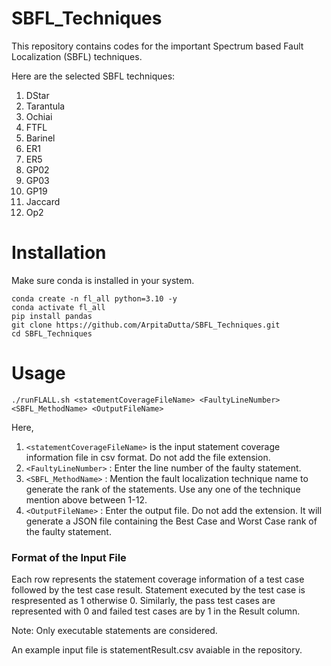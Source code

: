 # SBFL_Techniques
This repository contains codes for the important Spectrum based Fault Localization (SBFL) techniques.

Here are the selected SBFL techniques:
1. DStar
2. Tarantula
3. Ochiai
4. FTFL
5. Barinel
6. ER1
7. ER5
8. GP02
9. GP03
10. GP19
11. Jaccard
12. Op2

# Installation
Make sure conda is installed in your system.
```
conda create -n fl_all python=3.10 -y
conda activate fl_all
pip install pandas
git clone https://github.com/ArpitaDutta/SBFL_Techniques.git
cd SBFL_Techniques
```

# Usage
``./runFLALL.sh <statementCoverageFileName> <FaultyLineNumber> <SBFL_MethodName> <OutputFileName>``

Here,
1. ``<statementCoverageFileName>`` is the input statement coverage information file in csv format. Do not add the file extension.
2. ``<FaultyLineNumber>`` : Enter the line number of the faulty statement.
3. ``<SBFL_MethodName>`` : Mention the fault localization technique name to generate the rank of the statements. Use any one of the technique mention above between 1-12.
4. ``<OutputFileName>`` : Enter the output file. Do not add the extension. It will generate a JSON file containing the Best Case and Worst Case rank of the faulty statement.

### Format of the Input File
Each row represents the statement coverage information of a test case followed by the test case result.
Statement executed by the test case is respresented as 1 otherwise 0. Similarly, the pass test cases are represented with 0 and failed test cases are by 1 in the Result column.

Note: Only executable statements are considered.

An example input file is statementResult.csv avaiable in the repository.




